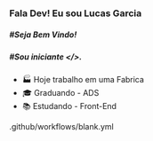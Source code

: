 ### Fala Dev! Eu sou Lucas Garcia
#####  #Seja Bem Vindo!
##### #Sou iniciante </>.
- 🏭 Hoje trabalho em uma Fabrica 
- 🎓 Graduando - ADS 
- 📚   Estudando - Front-End 



.github/workflows/blank.yml
